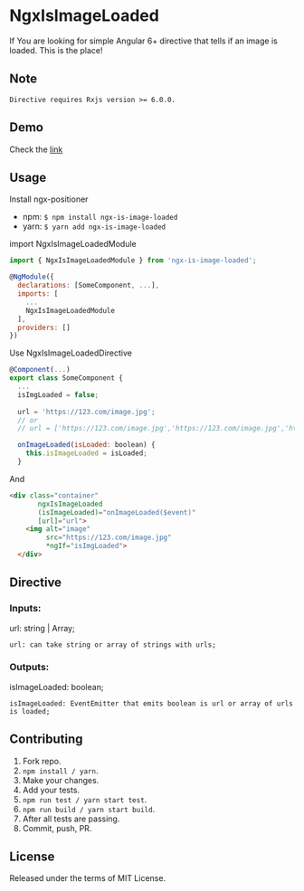 # NgxIsImageLoaded

If You are looking for simple Angular 6+ directive that tells if an image is loaded. This is the place!

## Note
```
Directive requires Rxjs version >= 6.0.0.
```

## Demo
Check the [link](https://kubadospial.github.io/ngx-isImageLoaded/)

## Usage

Install ngx-positioner
- npm: ``` $ npm install ngx-is-image-loaded ``` 
- yarn: ``` $ yarn add ngx-is-image-loaded ``` 

import NgxIsImageLoadedModule

```js
import { NgxIsImageLoadedModule } from 'ngx-is-image-loaded';

@NgModule({
  declarations: [SomeComponent, ...],
  imports: [
    ...
    NgxIsImageLoadedModule
  ],
  providers: []
})
```

Use NgxIsImageLoadedDirective
```js
@Component(...)
export class SomeComponent {
  ...
  isImgLoaded = false;
  
  url = 'https://123.com/image.jpg';
  // or
  // url = ['https://123.com/image.jpg','https://123.com/image.jpg','https://123.com/image.jpg'];

  onImageLoaded(isLoaded: boolean) {
    this.isImageLoaded = isLoaded;
  }

```
And
```html
<div class="container"
       ngxIsImageLoaded
       (isImageLoaded)="onImageLoaded($event)"
       [url]="url">
    <img alt="image"
         src="https://123.com/image.jpg"
         *ngIf="isImgLoaded">
  </div>
```

## Directive
### Inputs:
url: string | Array<string>;

```
url: can take string or array of strings with urls;
```

### Outputs:
isImageLoaded: boolean;
```
isImageLoaded: EventEmitter that emits boolean is url or array of urls is loaded;
```

## Contributing
1. Fork repo.
2. `npm install / yarn`.
3. Make your changes.
4. Add your tests.
5. `npm run test / yarn start test`.
6. `npm run build / yarn start build`.
7. After all tests are passing. 
8. Commit, push, PR.

## License
Released under the terms of MIT License.
